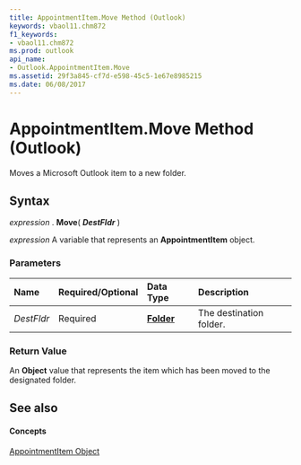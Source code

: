 ```yaml
---
title: AppointmentItem.Move Method (Outlook)
keywords: vbaol11.chm872
f1_keywords:
- vbaol11.chm872
ms.prod: outlook
api_name:
- Outlook.AppointmentItem.Move
ms.assetid: 29f3a845-cf7d-e598-45c5-1e67e8985215
ms.date: 06/08/2017
---
```



# AppointmentItem.Move Method (Outlook)

Moves a Microsoft Outlook item to a new folder.


## Syntax

 _expression_ . **Move**( **_DestFldr_** )

 _expression_ A variable that represents an **AppointmentItem** object.


### Parameters



|**Name**|**Required/Optional**|**Data Type**|**Description**|
|:-----|:-----|:-----|:-----|
| _DestFldr_|Required| **[Folder](Outlook.Folder.md)**|The destination folder.|

### Return Value

An  **Object** value that represents the item which has been moved to the designated folder.


## See also


#### Concepts


[AppointmentItem Object](Outlook.AppointmentItem.md)


